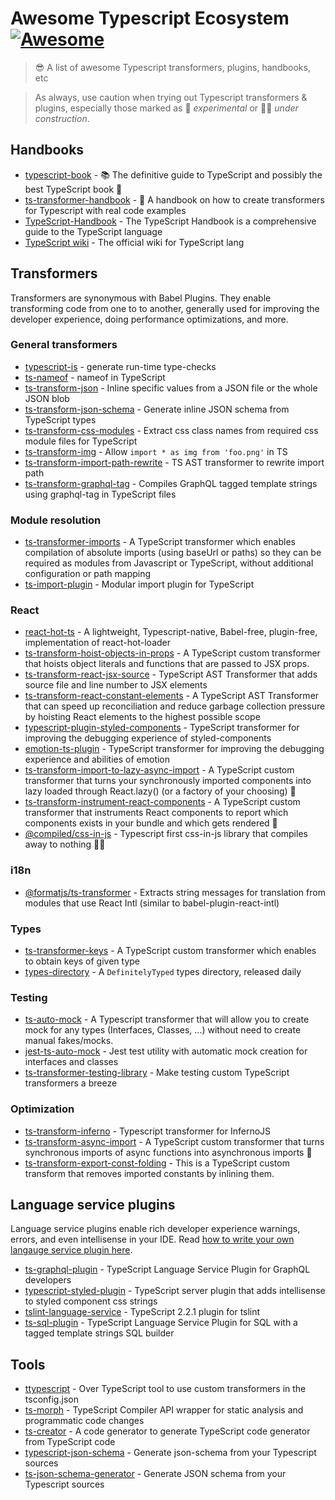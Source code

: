 # Awesome Typescript Ecosystem [![Awesome](https://cdn.rawgit.com/sindresorhus/awesome/d7305f38d29fed78fa85652e3a63e154dd8e8829/media/badge.svg)](https://github.com/sindresorhus/awesome)

> 😎 A list of awesome Typescript transformers, plugins, handbooks, etc

> As always,
> use caution when trying out Typescript transformers & plugins,
> especially those marked as 🔧 _experimental_ or 🔧🚧 _under construction_.

## Handbooks

- [typescript-book](https://github.com/basarat/typescript-book/) - 📚 The definitive guide to TypeScript and possibly the best TypeScript book 📖
- [ts-transformer-handbook](https://github.com/madou/ts-transformer-handbook) - 📘 A handbook on how to create transformers for Typescript with real code examples
- [TypeScript-Handbook](https://github.com/microsoft/TypeScript-Handbook) - The TypeScript Handbook is a comprehensive guide to the TypeScript language
- [TypeScript wiki](https://github.com/Microsoft/TypeScript/wiki) - The official wiki for TypeScript lang

## Transformers

Transformers are synonymous with Babel Plugins.
They enable transforming code from one to to another,
generally used for improving the developer experience,
doing performance optimizations,
and more.

### General transformers

- [typescript-is](https://github.com/woutervh-/typescript-is#readme) - generate run-time type-checks
- [ts-nameof](https://github.com/dsherret/ts-nameof) - nameof in TypeScript
- [ts-transform-json](https://github.com/longlho/ts-transform-json) - Inline specific values from a JSON file or the whole JSON blob
- [ts-transform-json-schema](https://github.com/marionebl/ts-transform-json-schema) - Generate inline JSON schema from TypeScript types
- [ts-transform-css-modules](https://github.com/longlho/ts-transform-css-modules) - Extract css class names from required css module files for TypeScript
- [ts-transform-img](https://github.com/longlho/ts-transform-img) - Allow `import * as img from 'foo.png'` in TS 
- [ts-transform-import-path-rewrite](https://github.com/dropbox/ts-transform-import-path-rewrite) - TS AST transformer to rewrite import path
- [ts-transform-graphql-tag](https://github.com/firede/ts-transform-graphql-tag) - Compiles GraphQL tagged template strings using graphql-tag in TypeScript files

### Module resolution

- [ts-transformer-imports](https://www.npmjs.com/package/ts-transformer-imports) - A TypeScript transformer which enables compilation of absolute imports (using baseUrl or paths) so they can be required as modules from Javascript or TypeScript, without additional configuration or path mapping
- [ts-import-plugin](https://github.com/Brooooooklyn/ts-import-plugin) - Modular import plugin for TypeScript

### React

- [react-hot-ts](https://github.com/elsassph/react-hot-ts) - A lightweight, Typescript-native, Babel-free, plugin-free, implementation of react-hot-loader
- [ts-transform-hoist-objects-in-props](https://github.com/avensia-oss/ts-transform-hoist-objects-in-props) - A TypeScript custom transformer that hoists object literals and functions that are passed to JSX props.
- [ts-transform-react-jsx-source](https://github.com/dropbox/ts-transform-react-jsx-source) - TypeScript AST Transformer that adds source file and line number to JSX elements 
- [ts-transform-react-constant-elements](https://github.com/dropbox/ts-transform-react-constant-elements) - A TypeScript AST Transformer that can speed up reconciliation and reduce garbage collection pressure by hoisting React elements to the highest possible scope
- [typescript-plugin-styled-components](https://github.com/Igorbek/typescript-plugin-styled-components) - TypeScript transformer for improving the debugging experience of styled-components 
- [emotion-ts-plugin](https://github.com/LeetCode-OpenSource/emotion-ts-plugin) - TypeScript transformer for improving the debugging experience and abilities of emotion
- [ts-transform-import-to-lazy-async-import](https://github.com/avensia-oss/ts-transform-import-to-lazy-async-import) - A TypeScript custom transformer that turns your synchronously imported components into lazy loaded through React.lazy() (or a factory of your choosing) 🔧
- [ts-transform-instrument-react-components](https://github.com/avensia-oss/ts-transform-instrument-react-components) - A TypeScript custom transformer that instruments React components to report which components exists in your bundle and which gets rendered 🔧
- [@compiled/css-in-js](https://github.com/compiled-js/css-in-js) - Typescript first css-in-js library that compiles away to nothing 🔧🚧

### i18n

- [@formatjs/ts-transformer](https://www.npmjs.com/package/@formatjs/ts-transformer) - Extracts string messages for translation from modules that use React Intl (similar to babel-plugin-react-intl)

### Types

- [ts-transformer-keys](https://www.npmjs.com/package/ts-transformer-keys) - A TypeScript custom transformer which enables to obtain keys of given type
- [types-directory](https://www.npmjs.com/package/types-directory) - A `DefinitelyTyped` types directory, released daily

### Testing

- [ts-auto-mock](https://www.npmjs.com/package/ts-auto-mock) - A Typescript transformer that will allow you to create mock for any types (Interfaces, Classes, ...) without need to create manual fakes/mocks.
- [jest-ts-auto-mock](https://github.com/Typescript-TDD/jest-ts-auto-mock) - Jest test utility with automatic mock creation for interfaces and classes
- [ts-transformer-testing-library](https://github.com/marionebl/ts-transformer-testing-library) - Make testing custom TypeScript transformers a breeze

### Optimization

- [ts-transform-inferno](https://github.com/deamme/ts-transform-inferno) - Typescript transformer for InfernoJS 
- [ts-transform-async-import](https://github.com/avensia-oss/ts-transform-async-import) - A TypeScript custom transformer that turns synchronous imports of async functions into asynchronous imports 🔧
- [ts-transform-export-const-folding](https://github.com/avensia-oss/ts-transform-export-const-folding) - This is a TypeScript custom transform that removes imported constants by inlining them.

## Language service plugins

Language service plugins enable rich developer experience warnings, errors, and even intellisense in your IDE.
Read [how to write your own langauge service plugin here](https://github.com/Microsoft/TypeScript/wiki/Writing-a-Language-Service-Plugin).

- [ts-graphql-plugin](https://github.com/Quramy/ts-graphql-plugin) - TypeScript Language Service Plugin for GraphQL developers 
- [typescript-styled-plugin](https://github.com/Microsoft/typescript-styled-plugin) - TypeScript server plugin that adds intellisense to styled component css strings
- [tslint-language-service](https://github.com/angelozerr/tslint-language-service/) - TypeScript 2.2.1 plugin for tslint 
- [ts-sql-plugin](https://github.com/xialvjun/ts-sql-plugin) -  TypeScript Language Service Plugin for SQL with a tagged template strings SQL builder

## Tools

- [ttypescript](https://github.com/cevek/ttypescript) - Over TypeScript tool to use custom transformers in the tsconfig.json
- [ts-morph](https://github.com/dsherret/ts-morph) -  TypeScript Compiler API wrapper for static analysis and programmatic code changes
- [ts-creator](https://github.com/HearTao/ts-creator) - A code generator to generate TypeScript code generator from TypeScript code
- [typescript-json-schema](https://github.com/YousefED/typescript-json-schema) - Generate json-schema from your Typescript sources
- [ts-json-schema-generator](https://github.com/vega/ts-json-schema-generator) - Generate JSON schema from your Typescript sources


